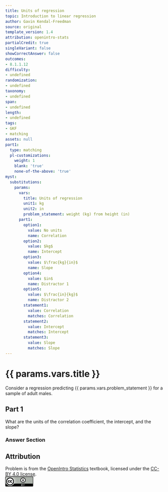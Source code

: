 ```yaml
---
title: Units of regression
topic: Introduction to linear regression
author: Gavin Kendal-Freedman
source: original
template_version: 1.4
attribution: openintro-stats
partialCredit: true
singleVariant: false
showCorrectAnswer: false
outcomes:
- 8.1.1.12
difficulty:
- undefined
randomization:
- undefined
taxonomy:
- undefined
span:
- undefined
length:
- undefined
tags:
- GKF
- matching
assets: null
part1:
  type: matching
  pl-customizations:
    weight: 1
    blank: 'true'
    none-of-the-above: 'true'
myst:
  substitutions:
    params:
      vars:
        title: Units of regression
        unit1: kg
        unit2: in
        problem_statement: weight (kg) from height (in)
      part1:
        option1:
          value: No units
          name: Correlation
        option2:
          value: $kg$
          name: Intercept
        option3:
          value: $\frac{kg}{in}$
          name: Slope
        option4:
          value: $in$
          name: Distractor 1
        option5:
          value: $\frac{in}{kg}$
          name: Distractor 2
        statement1:
          value: Correlation
          matches: Correlation
        statement2:
          value: Intercept
          matches: Intercept
        statement3:
          value: Slope
          matches: Slope
---
```

# {{ params.vars.title }}
Consider a regression predicting {{ params.vars.problem_statement }} for a sample of adult males.

## Part 1

What are the units of the correlation coefficient, the intercept, and the slope?

### Answer Section

## Attribution

Problem is from the [OpenIntro Statistics](https://openintro.org/book/os/) textbook, licensed under the [CC-BY 4.0 license](https://creativecommons.org/licenses/by/4.0/).<br>![Image representing the Creative Commons 4.0 BY license.](https://raw.githubusercontent.com/firasm/bits/master/by.png)